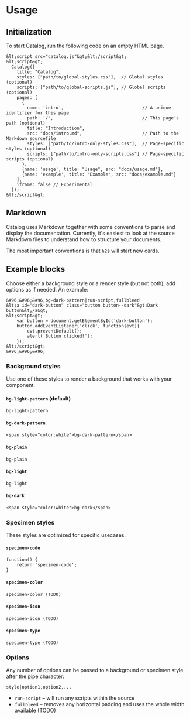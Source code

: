 # Usage

## Initialization

To start Catalog, run the following code on an empty HTML page.

```specimen-code
&lt;script src="catalog.js"&gt;&lt;/script&gt;
&lt;script&gt;
  Catalog({
    title: "Catalog",
    styles: ["path/to/global-styles.css"],  // Global styles (optional)
    scripts: ["path/to/global-scripts.js"], // Global scripts (optional)
    pages: [
      {
        name: 'intro',                              // A unique identifier for this page
        path: '/',                                  // This page's path (optional)
        title: "Introduction",
        src: "docs/intro.md",                       // Path to the Markdown sourcefile
        styles: ["path/to/intro-only-styles.css"],  // Page-specific styles (optional)
        scripts: ["path/to/intro-only-scripts.css"] // Page-specific scripts (optional)
      },
      {name: 'usage', title: "Usage", src: "docs/usage.md"},
      {name: 'example', title: "Example", src: "docs/example.md"}
    ],
    iframe: false // Experimental
  });
&lt;/script&gt;
```

## Markdown

Catalog uses Markdown together with some conventions to parse and display the documentation. Currently, it's easiest to look at the source Markdown files to understand how to structure your documents.

The most important conventions is that `h2`s will start new cards.

## Example blocks

Choose either a background style or a render style (but not both), add options as if needed. An example:

```specimen-code
&#96;&#96;&#96;bg-dark-pattern|run-script,fullbleed
&lt;a id="dark-button" class="button button--dark"&gt;Dark button&lt;/a&gt;
&lt;script&gt;
    var button = document.getElementById('dark-button');
    button.addEventListener('click', function(evt){
        evt.preventDefault();
        alert('Button clicked!');
    });
&lt;/script&gt;
&#96;&#96;&#96;
```

### Background styles

Use one of these styles to render a background that works with your component.

#### `bg-light-pattern` (default)

```bg-light-pattern
bg-light-pattern
```

#### `bg-dark-pattern`

```bg-dark-pattern
<span style="color:white">bg-dark-pattern</span>
```

#### `bg-plain`

```bg-plain
bg-plain
```

#### `bg-light`

```bg-light
bg-light
```

#### `bg-dark`

```bg-dark
<span style="color:white">bg-dark</span>
```

### Specimen styles

These styles are optimized for specific usecases.

#### `specimen-code`

```specimen-code
function() {
    return 'specimen-code';
}
```

#### `specimen-color`

```specimen-color
specimen-color (TODO)
```

#### `specimen-icon`

```specimen-icon
specimen-icon (TODO)
```

#### `specimen-type`

```specimen-type
specimen-type (TODO)
```

### Options

Any number of options can be passed to a background or specimen style after the pipe character:

`style|option1,option2,...`

* `run-script` – will run any scripts within the source
* `fullbleed` – removes any horizontal padding and uses the whole width available (TODO)
